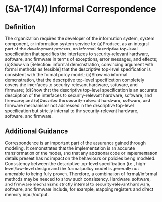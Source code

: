 
# (SA-17(4)) Informal Correspondence

## Definition

The organization requires the developer of the information system, system component, or information system service to:
(a)Produce, as an integral part of the development process, an informal descriptive top-level specification that specifies the interfaces to security-relevant hardware, software, and firmware in terms of exceptions, error messages, and effects;
(b)Show via [Selection: informal demonstration, convincing argument with formal methods as feasible] that the descriptive top-level specification is consistent with the formal policy model;
(c)Show via informal demonstration, that the descriptive top-level specification completely covers the interfaces to security-relevant hardware, software, and firmware;
(d)Show that the descriptive top-level specification is an accurate description of the interfaces to security-relevant hardware, software, and firmware; and
(e)Describe the security-relevant hardware, software, and firmware mechanisms not addressed in the descriptive top-level specification but strictly internal to the security-relevant hardware, software, and firmware.

## Additional Guidance

Correspondence is an important part of the assurance gained through modeling. It demonstrates that the implementation is an accurate transformation of the model, and that any additional code or implementation details present has no impact on the behaviours or policies being modeled. Consistency between the descriptive top-level specification (i.e., high-level/low-level design) and the formal policy model is generally not amenable to being fully proven. Therefore, a combination of formal/informal methods may be needed to show such consistency. Hardware, software, and firmware mechanisms strictly internal to security-relevant hardware, software, and firmware include, for example, mapping registers and direct memory input/output.
